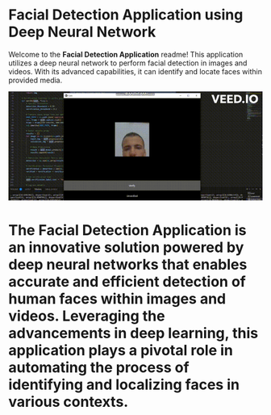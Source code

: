 # Facial Detection Application using Deep Neural Network

Welcome to the **Facial Detection Application** readme! This application utilizes a deep neural network to perform facial detection in images and videos. With its advanced capabilities, it can identify and locate faces within provided media.

![Facial Detection Demo](project.gif)

# The Facial Detection Application is an innovative solution powered by deep neural networks that enables accurate and efficient detection of human faces within images and videos. Leveraging the advancements in deep learning, this application plays a pivotal role in automating the process of identifying and localizing faces in various contexts.
